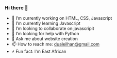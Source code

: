 ### Hi there 👋
- 🔭 I’m currently working on HTML, CSS, Javascript
- 🌱 I’m currently learning Javascript
- 👯 I’m looking to collaborate on javascripit
- 🤔 I’m looking for help with Python
- 💬 Ask me about website creation
- 📫 How to reach me: dualeilhan@gmail.com
- ⚡ Fun fact: I'm East African
